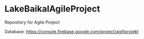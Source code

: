 # LakeBaikalAgileProject
Repository for Agile Project

Database: https://console.firebase.google.com/project/agiltprojekt

